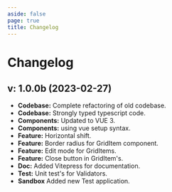 ```yaml
---
aside: false
page: true
title: Changelog
---
```


# Changelog

## v: 1.0.0b (2023-02-27)

* __Codebase:__ Complete refactoring of old codebase.
* __Codebase:__ Strongly typed typescript code.
* __Components:__ Updated to VUE 3.
* __Components:__ using vue setup syntax.
* __Feature:__ Horizontal shift.
* __Feature:__ Border radius for GridItem component.
* __Feature:__ Edit mode for GridItems.
* __Feature:__ Close button in GridItem's.
* __Doc:__ Added Vitepress for documentation.
* __Test:__ Unit test's for Validators.
* __Sandbox__ Added new Test application.
